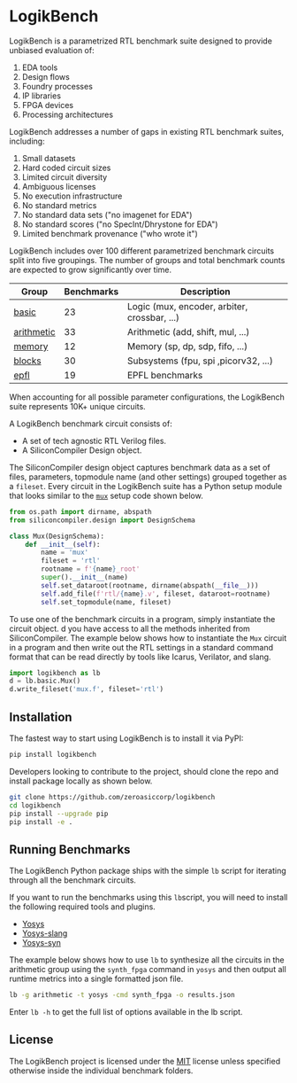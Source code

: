 LogikBench
==========================================================

LogikBench is a parametrized RTL benchmark suite designed to provide unbiased evaluation of:

1. EDA tools
2. Design flows
3. Foundry processes
4. IP libraries
4. FPGA devices
5. Processing architectures

LogikBench addresses a number of gaps in existing RTL benchmark suites, including:

 1. Small datasets
 2. Hard coded circuit sizes
 3. Limited circuit diversity
 4. Ambiguous licenses
 5. No execution infrastructure
 6. No standard metrics
 7. No standard data sets ("no imagenet for EDA")
 8. No standard scores ("no SpecInt/Dhrystone for EDA")
 9. Limited benchmark provenance ("who wrote it")

LogikBench includes over 100 different parametrized benchmark circuits split into five groupings. The number of groups and total benchmark counts are expected to grow significantly over time.

| Group                                         | Benchmarks | Description|
|-----------------------------------------------|------------|------------|
| [basic](logikbench/basic/README.md)           | 23         | Logic (mux, encoder, arbiter, crossbar, ...)
| [arithmetic](logikbench/arithmetic/README.md) | 33         | Arithmetic (add, shift, mul, ...)
| [memory](logikbench/memory/README.md)         | 12         | Memory (sp, dp, sdp, fifo, ...)
| [blocks](logikbench/blocks/README.md)         | 30         | Subsystems (fpu, spi ,picorv32, ...)
| [epfl](logikbench/epfl/README.md)             | 19         | EPFL benchmarks

When accounting for all possible parameter configurations, the LogikBench suite represents 10K+ unique circuits.

A LogikBench benchmark circuit consists of:
* A set of tech agnostic RTL Verilog files.
* A SiliconCompiler Design object.

The SiliconCompiler design object captures benchmark data as a set of files, parameters, topmodule name (and other settings) grouped together as a `fileset`. Every circuit in the LogikBench suite has a Python setup module that looks similar to the [`mux`](basic/mux/rtl/mux.v) setup code shown below.

```python
from os.path import dirname, abspath
from siliconcompiler.design import DesignSchema

class Mux(DesignSchema):
    def __init__(self):
        name = 'mux'
        fileset = 'rtl'
        rootname = f'{name}_root'
        super().__init__(name)
        self.set_dataroot(rootname, dirname(abspath(__file__)))
        self.add_file(f'rtl/{name}.v', fileset, dataroot=rootname)
        self.set_topmodule(name, fileset)
```

To use one of the benchmark circuits in a program, simply instantiate the circuit object. d you have access to all the methods inherited from SiliconCompiler.  The example below shows how to instantiate the `Mux` circuit in a program and then write out the RTL settings in a standard command format that can be read directly by tools like Icarus, Verilator, and slang.

```python
import logikbench as lb
d = lb.basic.Mux()
d.write_fileset('mux.f', fileset='rtl')
```

## Installation

The fastest way to start using LogikBench is to install it via PyPI:

```bash
pip install logikbench
```

Developers looking to contribute to the project, should clone the repo and install package locally as shown below.

```bash
git clone https://github.com/zeroasiccorp/logikbench
cd logikbench
pip install --upgrade pip
pip install -e .
```

## Running Benchmarks

The LogikBench Python package ships with the simple `lb` script for iterating through all the benchmark circuits.

If you want to run the benchmarks using this `lb`script, you will need to install the following required tools and plugins.

* [Yosys](https://github.com/YosysHQ/yosys)
* [Yosys-slang](https://github.com/povik/yosys-slang)
* [Yosys-syn](https://github.com/zeroasiccorp/yosys-syn/)


The example below shows how to use `lb` to synthesize all the circuits in the arithmetic group using the `synth_fpga` command in `yosys` and then output all runtime metrics into a single formatted json file.
```bash
lb -g arithmetic -t yosys -cmd synth_fpga -o results.json
```

Enter `lb -h` to get the full list of options available in the lb script.

## License

The LogikBench project is licensed under the [MIT](LICENSE) license unless specified otherwise inside the individual benchmark folders.
